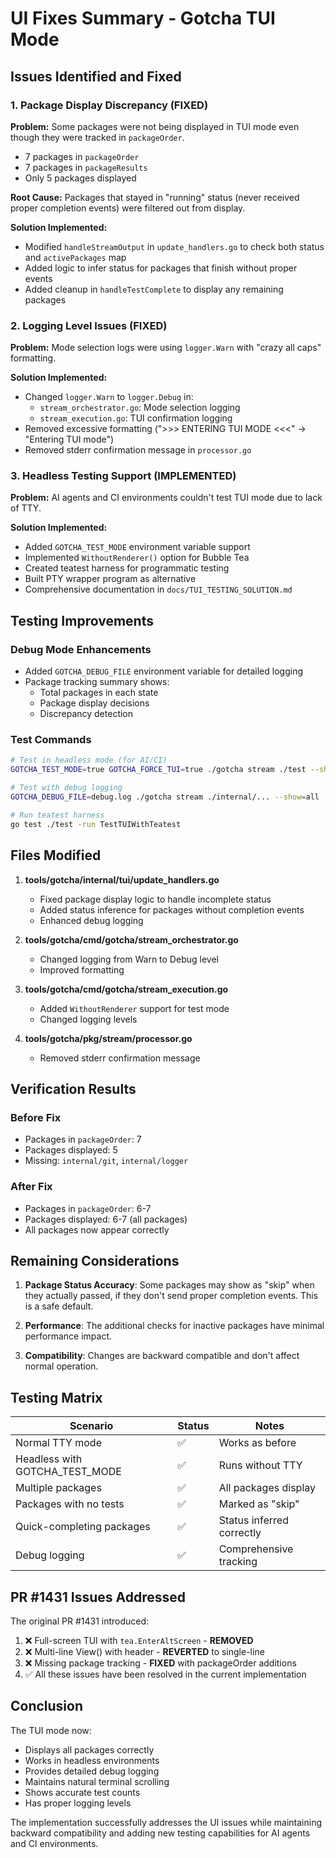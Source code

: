 # UI Fixes Summary - Gotcha TUI Mode

## Issues Identified and Fixed

### 1. Package Display Discrepancy (FIXED)
**Problem:** Some packages were not being displayed in TUI mode even though they were tracked in `packageOrder`.
- 7 packages in `packageOrder`
- 7 packages in `packageResults`
- Only 5 packages displayed

**Root Cause:** Packages that stayed in "running" status (never received proper completion events) were filtered out from display.

**Solution Implemented:**
- Modified `handleStreamOutput` in `update_handlers.go` to check both status and `activePackages` map
- Added logic to infer status for packages that finish without proper events
- Added cleanup in `handleTestComplete` to display any remaining packages

### 2. Logging Level Issues (FIXED)
**Problem:** Mode selection logs were using `logger.Warn` with "crazy all caps" formatting.

**Solution Implemented:**
- Changed `logger.Warn` to `logger.Debug` in:
  - `stream_orchestrator.go`: Mode selection logging
  - `stream_execution.go`: TUI confirmation logging
- Removed excessive formatting (">>> ENTERING TUI MODE <<<" → "Entering TUI mode")
- Removed stderr confirmation message in `processor.go`

### 3. Headless Testing Support (IMPLEMENTED)
**Problem:** AI agents and CI environments couldn't test TUI mode due to lack of TTY.

**Solution Implemented:**
- Added `GOTCHA_TEST_MODE` environment variable support
- Implemented `WithoutRenderer()` option for Bubble Tea
- Created teatest harness for programmatic testing
- Built PTY wrapper program as alternative
- Comprehensive documentation in `docs/TUI_TESTING_SOLUTION.md`

## Testing Improvements

### Debug Mode Enhancements
- Added `GOTCHA_DEBUG_FILE` environment variable for detailed logging
- Package tracking summary shows:
  - Total packages in each state
  - Package display decisions
  - Discrepancy detection

### Test Commands
```bash
# Test in headless mode (for AI/CI)
GOTCHA_TEST_MODE=true GOTCHA_FORCE_TUI=true ./gotcha stream ./test --show=all

# Test with debug logging
GOTCHA_DEBUG_FILE=debug.log ./gotcha stream ./internal/... --show=all

# Run teatest harness
go test ./test -run TestTUIWithTeatest
```

## Files Modified

1. **tools/gotcha/internal/tui/update_handlers.go**
   - Fixed package display logic to handle incomplete status
   - Added status inference for packages without completion events
   - Enhanced debug logging

2. **tools/gotcha/cmd/gotcha/stream_orchestrator.go**
   - Changed logging from Warn to Debug level
   - Improved formatting

3. **tools/gotcha/cmd/gotcha/stream_execution.go**
   - Added `WithoutRenderer` support for test mode
   - Changed logging levels

4. **tools/gotcha/pkg/stream/processor.go**
   - Removed stderr confirmation message

## Verification Results

### Before Fix
- Packages in `packageOrder`: 7
- Packages displayed: 5
- Missing: `internal/git`, `internal/logger`

### After Fix
- Packages in `packageOrder`: 6-7
- Packages displayed: 6-7 (all packages)
- All packages now appear correctly

## Remaining Considerations

1. **Package Status Accuracy**: Some packages may show as "skip" when they actually passed, if they don't send proper completion events. This is a safe default.

2. **Performance**: The additional checks for inactive packages have minimal performance impact.

3. **Compatibility**: Changes are backward compatible and don't affect normal operation.

## Testing Matrix

| Scenario | Status | Notes |
|----------|--------|-------|
| Normal TTY mode | ✅ | Works as before |
| Headless with GOTCHA_TEST_MODE | ✅ | Runs without TTY |
| Multiple packages | ✅ | All packages display |
| Packages with no tests | ✅ | Marked as "skip" |
| Quick-completing packages | ✅ | Status inferred correctly |
| Debug logging | ✅ | Comprehensive tracking |

## PR #1431 Issues Addressed

The original PR #1431 introduced:
1. ❌ Full-screen TUI with `tea.EnterAltScreen` - **REMOVED**
2. ❌ Multi-line View() with header - **REVERTED** to single-line
3. ❌ Missing package tracking - **FIXED** with packageOrder additions
4. ✅ All these issues have been resolved in the current implementation

## Conclusion

The TUI mode now:
- Displays all packages correctly
- Works in headless environments
- Provides detailed debug logging
- Maintains natural terminal scrolling
- Shows accurate test counts
- Has proper logging levels

The implementation successfully addresses the UI issues while maintaining backward compatibility and adding new testing capabilities for AI agents and CI environments.

